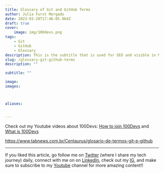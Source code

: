 ```yaml
---
title: Glossary of Git and GitHub Terms
author: Julia Furst Morgado
date: 2023-03-28T17:46:05.964Z
draft: true
cover:
    image: img/100devs.png
tags: 
    - Git
    - GitHub
    - Glossary
description: This is the subtitle that is used for SEO and visible in Medium and Hashnode posts.
slug: /glossary-git-github-terms
description: ""

subtitle: ""

image: 
images:



aliases:


---
```


Check out my Youtube videos about 100Devs: [How to join 100Devs](https://www.youtube.com/watch?v=MhUAKpF47GU) and [What is 100Devs](https://www.youtube.com/watch?v=HHAXlDu49rE)

https://www.tabnews.com.br/Centaurus/glosario-de-termos-git-e-github

***
If you liked this article, go follow me on [Twitter](https://twitter.com/juliafmorgado) (where I share my tech journey) daily, connect with me on on [LinkedIn](https://www.linkedin.com/in/juliafmorgado/), check out my [IG](https://www.instagram.com/juliafmorgado/), and make sure to subscribe to my [Youtube](https://www.youtube.com/c/JuliaFMorgado) channel for more amazing content!!
